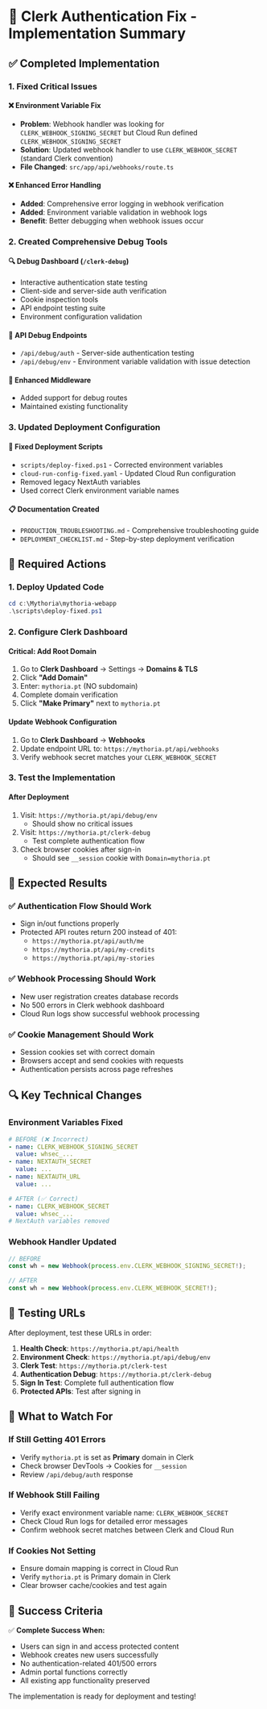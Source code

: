 # 🎯 Clerk Authentication Fix - Implementation Summary

## ✅ Completed Implementation

### 1. Fixed Critical Issues

#### ❌ **Environment Variable Fix**
- **Problem**: Webhook handler was looking for `CLERK_WEBHOOK_SIGNING_SECRET` but Cloud Run defined `CLERK_WEBHOOK_SIGNING_SECRET`
- **Solution**: Updated webhook handler to use `CLERK_WEBHOOK_SECRET` (standard Clerk convention)
- **File Changed**: `src/app/api/webhooks/route.ts`

#### ❌ **Enhanced Error Handling**
- **Added**: Comprehensive error logging in webhook verification
- **Added**: Environment variable validation in webhook logs
- **Benefit**: Better debugging when webhook issues occur

### 2. Created Comprehensive Debug Tools

#### 🔍 **Debug Dashboard** (`/clerk-debug`)
- Interactive authentication state testing
- Client-side and server-side auth verification
- Cookie inspection tools
- API endpoint testing suite
- Environment configuration validation

#### 🔧 **API Debug Endpoints**
- `/api/debug/auth` - Server-side authentication testing
- `/api/debug/env` - Environment variable validation with issue detection

#### 📝 **Enhanced Middleware**
- Added support for debug routes
- Maintained existing functionality

### 3. Updated Deployment Configuration

#### 🚀 **Fixed Deployment Scripts**
- `scripts/deploy-fixed.ps1` - Corrected environment variables
- `cloud-run-config-fixed.yaml` - Updated Cloud Run configuration
- Removed legacy NextAuth variables
- Used correct Clerk environment variable names

#### 📋 **Documentation Created**
- `PRODUCTION_TROUBLESHOOTING.md` - Comprehensive troubleshooting guide
- `DEPLOYMENT_CHECKLIST.md` - Step-by-step deployment verification

## 🔧 Required Actions

### 1. Deploy Updated Code
```powershell
cd c:\Mythoria\mythoria-webapp
.\scripts\deploy-fixed.ps1
```

### 2. Configure Clerk Dashboard

#### **Critical: Add Root Domain**
1. Go to **Clerk Dashboard** → Settings → **Domains & TLS**
2. Click **"Add Domain"**
3. Enter: `mythoria.pt` (NO subdomain)
4. Complete domain verification
5. Click **"Make Primary"** next to `mythoria.pt`

#### **Update Webhook Configuration**
1. Go to **Clerk Dashboard** → **Webhooks**
2. Update endpoint URL to: `https://mythoria.pt/api/webhooks`
3. Verify webhook secret matches your `CLERK_WEBHOOK_SECRET`

### 3. Test the Implementation

#### **After Deployment**
1. Visit: `https://mythoria.pt/api/debug/env`
   - Should show no critical issues
2. Visit: `https://mythoria.pt/clerk-debug`
   - Test complete authentication flow
3. Check browser cookies after sign-in
   - Should see `__session` cookie with `Domain=mythoria.pt`

## 🎯 Expected Results

### ✅ **Authentication Flow Should Work**
- Sign in/out functions properly
- Protected API routes return 200 instead of 401:
  - `https://mythoria.pt/api/auth/me`
  - `https://mythoria.pt/api/my-credits`
  - `https://mythoria.pt/api/my-stories`

### ✅ **Webhook Processing Should Work**
- New user registration creates database records
- No 500 errors in Clerk webhook dashboard
- Cloud Run logs show successful webhook processing

### ✅ **Cookie Management Should Work**
- Session cookies set with correct domain
- Browsers accept and send cookies with requests
- Authentication persists across page refreshes

## 🔍 Key Technical Changes

### Environment Variables Fixed
```yaml
# BEFORE (❌ Incorrect)
- name: CLERK_WEBHOOK_SIGNING_SECRET
  value: whsec_...
- name: NEXTAUTH_SECRET
  value: ...
- name: NEXTAUTH_URL  
  value: ...

# AFTER (✅ Correct)
- name: CLERK_WEBHOOK_SECRET
  value: whsec_...
# NextAuth variables removed
```

### Webhook Handler Updated
```typescript
// BEFORE
const wh = new Webhook(process.env.CLERK_WEBHOOK_SIGNING_SECRET!);

// AFTER  
const wh = new Webhook(process.env.CLERK_WEBHOOK_SECRET!);
```

## 📱 Testing URLs

After deployment, test these URLs in order:

1. **Health Check**: `https://mythoria.pt/api/health`
2. **Environment Check**: `https://mythoria.pt/api/debug/env`
3. **Clerk Test**: `https://mythoria.pt/clerk-test`
4. **Authentication Debug**: `https://mythoria.pt/clerk-debug`
5. **Sign In Test**: Complete full authentication flow
6. **Protected APIs**: Test after signing in

## 🚨 What to Watch For

### If Still Getting 401 Errors
- Verify `mythoria.pt` is set as **Primary** domain in Clerk
- Check browser DevTools → Cookies for `__session`
- Review `/api/debug/auth` response

### If Webhook Still Failing
- Verify exact environment variable name: `CLERK_WEBHOOK_SECRET`
- Check Cloud Run logs for detailed error messages
- Confirm webhook secret matches between Clerk and Cloud Run

### If Cookies Not Setting
- Ensure domain mapping is correct in Cloud Run
- Verify `mythoria.pt` is Primary domain in Clerk
- Clear browser cache/cookies and test again

## 🎉 Success Criteria

✅ **Complete Success When:**
- Users can sign in and access protected content
- Webhook creates new users successfully  
- No authentication-related 401/500 errors
- Admin portal functions correctly
- All existing app functionality preserved

The implementation is ready for deployment and testing!
